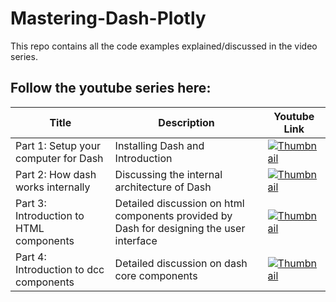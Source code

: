 # Mastering-Dash-Plotly
This repo contains all the code examples explained/discussed in the  video series.

## Follow the youtube series here: 

| Title | Description | Youtube Link | 
|-------------|-------------------|------------|
| Part 1:  Setup your computer for Dash | Installing Dash and Introduction | [![Thumbnail](https://img.youtube.com/vi/BdguytVmQsY/default.jpg)](https://www.youtube.com/watch?v=VIDEO_ID_HERE) |
| Part 2:  How dash works internally | Discussing the internal architecture of Dash | [![Thumbnail](https://img.youtube.com/vi/7FwM_nVW8iw/default.jpg)](https://www.youtube.com/watch?v=VIDEO_ID_HERE) |
| Part 3:  Introduction to HTML components | Detailed discussion on html components provided by Dash for designing the user interface | [![Thumbnail](https://img.youtube.com/vi/LlaCvVvACws/default.jpg)](https://www.youtube.com/watch?v=1eI_Sff-3rA) |
| Part 4:  Introduction to dcc components | Detailed discussion on dash core components | [![Thumbnail](https://img.youtube.com/vi/1eI_Sff-3rA/default.jpg)](https://www.youtube.com/watch?v=LlaCvVvACws) |













